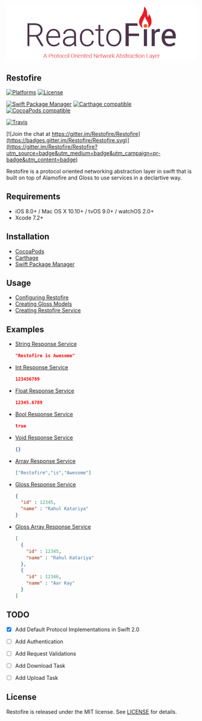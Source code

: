 ![Restofire: A Protocol Oriented Networking Abstraction Layer](.github/restofire.png)

## Restofire

[![Platforms](https://img.shields.io/cocoapods/p/Reactofire.svg)](https://cocoapods.org/pods/Reactofire)
[![License](https://img.shields.io/cocoapods/l/Reactofire.svg)](https://raw.githubusercontent.com/rahulkatariya/Reactofire/master/LICENSE)

[![Swift Package Manager](https://img.shields.io/badge/Swift%20Package%20Manager-compatible-brightgreen.svg)](https://github.com/apple/swift-package-manager)
[![Carthage compatible](https://img.shields.io/badge/Carthage-compatible-4BC51D.svg?style=flat)](https://github.com/Carthage/Carthage)
[![CocoaPods compatible](https://img.shields.io/cocoapods/v/Reactofire.svg)](https://cocoapods.org/pods/Reactofire)

[![Travis](https://img.shields.io/travis/RahulKatariya/Reactofire/master.svg)](https://travis-ci.org/RahulKatariya/Reactofire/branches)

[![Join the chat at https://gitter.im/Restofire/Restofire](https://badges.gitter.im/Restofire/Restofire.svg)](https://gitter.im/Restofire/Restofire?utm_source=badge&utm_medium=badge&utm_campaign=pr-badge&utm_content=badge)

Restofire is a protocol oriented networking abstraction layer in swift that is built on top of Alamofire and Gloss to use services in a declartive way.

## Requirements

- iOS 8.0+ / Mac OS X 10.10+ / tvOS 9.0+ / watchOS 2.0+
- Xcode 7.2+

## Installation

* [CocoaPods](https://github.com/Restofire/Restofire/wiki/Installation-Guide#cocoapods)
* [Carthage](https://github.com/Restofire/Restofire/wiki/Installation-Guide#carthage)
* [Swift Package Manager](https://github.com/Restofire/Restofire/wiki/Installation-Guide#swift-package-manager)

## Usage

* [Configuring Restofire](https://github.com/Restofire/Restofire/wiki/Configuring-Restofire)
* [Creating Gloss Models](https://github.com/Restofire/Restofire/wiki/Creating-Gloss-Models)
* [Creating Restofire Service](https://github.com/Restofire/Restofire/wiki/Creating-Restofire-Service)

## Examples

* [String Response Service](https://github.com/Restofire/Restofire/wiki/String-Response-Service-Example)

    ```json
    "Restofire is Awesome"
    ```
* [Int Response Service](https://github.com/Restofire/Restofire/wiki/Int-Response-Service-Example)

    ```json
    123456789
    ```
* [Float Response Service](https://github.com/Restofire/Restofire/wiki/Float-Response-Service-Example)

    ```json
    12345.6789
    ```
* [Bool Response Service](https://github.com/Restofire/Restofire/wiki/Bool-Response-Service-Example)

    ```json
    true
    ```
* [Void Response Service](https://github.com/Restofire/Restofire/wiki/Void-Response-Service-Example)

    ```json
    {}
    ```
* [Array Response Service](https://github.com/Restofire/Restofire/wiki/Array-Response-Service-Example)

    ```json
    ["Restofire","is","Awesome"]
    ```
* [Gloss Response Service](https://github.com/Restofire/Restofire/wiki/Gloss-Response-Service-Example)

    ```json
    {
      "id" : 12345,
      "name" : "Rahul Katariya"
    }
    ```
* [Gloss Array Response Service](https://github.com/Restofire/Restofire/wiki/Gloss-Array-Response-Service-Example)

    ```json
    [
      {
        "id" : 12345,
        "name" : "Rahul Katariya"
      },
      {
        "id" : 12346,
        "name" : "Aar Kay"
      }
    ]
    ```

## TODO

- [x] Add Default Protocol Implementations in Swift 2.0
- [ ] Add Authentication
- [ ] Add Request Validations
- [ ] Add Download Task
- [ ] Add Upload Task


## License

Restofire is released under the MIT license. See [LICENSE](https://github.com/Restofire/Restofire/blob/master/LICENSE) for details.
